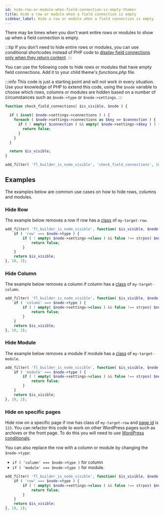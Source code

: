 ```yaml
---
id: hide-row-or-module-when-field-connection-is-empty-themer
title: Hide a row or module when a field connection is empty
sidebar_label: Hide a row or module when a field connection is empty
---
```


There may be times when you don't want entire rows or modules to show up when a field connection is empty.

:::tip
If you don't need to hide entire rows or modules, you can use conditional shortcodes instead of PHP code to [display field connections only when they return content](/beaver-themer/field-connections/conditionals/).
:::

You can use the following code to hide rows or modules that have empty field connections. Add it to your child theme's _functions.php_ file.

:::info
This code is just a starting point and will not work in every situation. Use your knowledge of PHP to extend this code, using the `$node` variable to choose which rows, columns or modules are hidden based on a number of circumstances such as `$node->type` or `$node->settings`.
:::

```php
function check_field_connections( $is_visible, $node ) {

  if ( isset( $node->settings->connections ) ) {
    foreach ( $node->settings->connections as $key => $connection ) {
      if ( ! empty( $connection ) && empty( $node->settings->$key ) ) {
        return false;
      }
    }
  }

  return $is_visible;
}

add_filter( 'fl_builder_is_node_visible', 'check_field_connections', 10, 2 );
```

## Examples

The examples below are common use cases on how to hide rows, columns and modules.

### Hide Row

The example below removes a row if row has a [class](/beaver-builder/advanced-builder-techniques/add-a-css-id-or-class-name-to-a-module#about-the-class-selector) of `my-target-row`.

```php
add_filter( 'fl_builder_is_node_visible', function( $is_visible, $node ) {
	if ( 'row' === $node->type ) {
		if ( ! empty( $node->settings->class ) && false !== strpos( $node->settings->class, 'my-target-row' ) ) {
			return false;
		}
	}
	return $is_visible;
}, 10, 2);
```

### Hide Column

The example below removes a column if column has a [class](/beaver-builder/advanced-builder-techniques/add-a-css-id-or-class-name-to-a-module#about-the-class-selector) of `my-target-column`.

```php
add_filter( 'fl_builder_is_node_visible', function( $is_visible, $node ) {
	if ( 'column' === $node->type ) {
		if ( ! empty( $node->settings->class ) && false !== strpos( $node->settings->class, 'my-target-column' ) ) {
			return false;
		}
	}
	return $is_visible;
}, 10, 2);
```

### Hide Module

The example below removes a module if module has a [class](/beaver-builder/advanced-builder-techniques/add-a-css-id-or-class-name-to-a-module#about-the-class-selector) of `my-target-module`.

```php
add_filter( 'fl_builder_is_node_visible', function( $is_visible, $node ) {
	if ( 'module' === $node->type ) {
		if ( ! empty( $node->settings->class ) && false !== strpos( $node->settings->class, 'my-target-module' ) ) {
			return false;
		}
	}
	return $is_visible;
}, 10, 2);
```

### Hide on specific pages

Hide row on a specific page if row has class of `my-target-row` and [page id](/beaver-builder/advanced-builder-techniques/shortcodes/get-the-slug-or-id-for-a-shortcode) is `123`. You can refactor this code to work on other WordPress pages such as archives or the front page. To do this you will need to use [WordPress conditionals](https://developer.wordpress.org/themes/basics/conditional-tags/).

You can also replace the row with a column or module by changing the `$node->type`:
* `if ( 'column' === $node->type )` for column
* `if ( 'module' === $node->type )` for module.

```php
add_filter( 'fl_builder_is_node_visible', function( $is_visible, $node ) {
	if ( 'row' === $node->type ) {
		if ( ! empty( $node->settings->class ) && false !== strpos( $node->settings->class, 'my-target-row' ) && is_page( 123 ) ) {
			return false;
		}
	}
	return $is_visible;
}, 10, 2);
```
